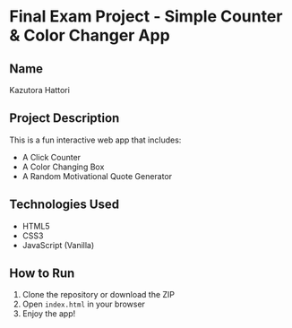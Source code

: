# Final Exam Project - Simple Counter & Color Changer App

## Name
Kazutora Hattori

## Project Description
This is a fun interactive web app that includes:
- A Click Counter
- A Color Changing Box
- A Random Motivational Quote Generator

## Technologies Used
- HTML5
- CSS3
- JavaScript (Vanilla)

## How to Run
1. Clone the repository or download the ZIP
2. Open `index.html` in your browser
3. Enjoy the app!